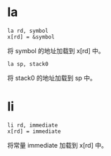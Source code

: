 # la
```
la rd, symbol
x[rd] = &symbol
```
将 symbol 的地址加载到 x[rd] 中。
```
la sp, stack0
```
将 stack0 的地址加载到 sp 中。
# li
```
li rd, immediate
x[rd] = immediate
```
将常量 immediate 加载到 x[rd] 中。